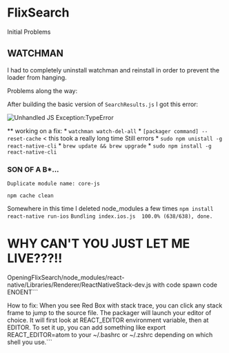 # FlixSearch

Initial Problems

## WATCHMAN

I had to completely uninstall watchman and reinstall in order to prevent the loader from hanging.

Problems along the way:

After building the basic version of `SearchResults.js` I got this error:

![Unhandled JS Exception:TypeError](https://github.com/rumblysam/FlixSearch/Error-Screeshot.png)

** working on a fix:
    * `watchman watch-del-all`
    * `[packager command] --reset-cache` < this took a really long time
Still errors
    * `sudo npm unistall -g react-native-cli`
    * `brew update && brew upgrade`
    *  `sudo npm install -g react-native-cli`


### SON OF A B*...

`Duplicate module name: core-js`

`npm cache clean`

Somewhere in this time I deleted node_modules a few times
    `npm install`
    `react-native run-ios`
    `Bundling index.ios.js  100.0% (638/638), done.`


# WHY CAN'T YOU JUST LET ME LIVE???!!
OpeningFlixSearch/node_modules/react-native/Libraries/Renderer/ReactNativeStack-dev.js with code
spawn code ENOENT```

 How to fix:
  When you see Red Box with stack trace, you can click any
  stack frame to jump to the source file. The packager will launch your
  editor of choice. It will first look at REACT_EDITOR environment
  variable, then at EDITOR. To set it up, you can add something like
  export REACT_EDITOR=atom to your ~/.bashrc or ~/.zshrc depending on
  which shell you use.```







    

